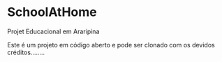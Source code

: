 # SchoolAtHome
Projet Educacional em Araripina

Este é um projeto em código aberto e pode ser clonado com os devidos créditos........
